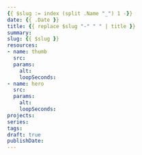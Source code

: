 ```yaml
---
{{ $slug := index (split .Name "_") 1 -}}
date: {{ .Date }}
title: {{ replace $slug "-" " " | title }}
summary:
slug: {{ $slug }}
resources:
- name: thumb
  src:
  params:
    alt:
    loopSeconds:
- name: hero
  src:
  params:
    alt:
    loopSeconds:
projects:
series:
tags:
draft: true
publishDate:
---
```

